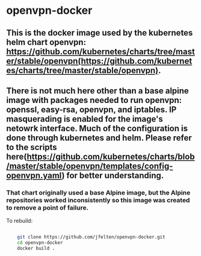 # openvpn-docker

## This is the docker image used by the kubernetes helm chart openvpn: https://github.com/kubernetes/charts/tree/master/stable/openvpn(https://github.com/kubernetes/charts/tree/master/stable/openvpn).

## There is not much here other than a base alpine image with packages needed to run openvpn: openssl, easy-rsa, openvpn, and iptables.  IP masquerading is enabled for the image's netowrk interface.  Much of the configuration is done through kubernetes and helm. Please refer to the scripts here(https://github.com/kubernetes/charts/blob/master/stable/openvpn/templates/config-openvpn.yaml) for better understanding.

### That chart originally used a base Alpine image, but the Alpine repositories worked inconsistently so this image was created to remove a point of failure.


To rebuild:

```bash

	git clone https://github.com/jfelten/openvpn-docker.git
	cd openvpn-docker
	docker build .
	
```